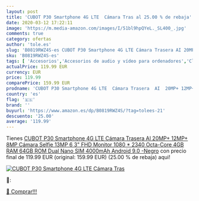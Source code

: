 ```yaml
---
layout: post
title: 'CUBOT P30 Smartphone 4G LTE  Cámara Tras al 25.00 % de rebaja'
date: 2020-03-12 17:22:11
image: 'https://m.media-amazon.com/images/I/51bl9hpQYeL._SL400_.jpg'
comments: true
category: ofertas
author: 'tole.es'
slug: 'B0819RWZ4S-es CUBOT P30 Smartphone 4G LTE Cámara Trasera AI 20MP+ 12MP+...'
sku: 'B0819RWZ4S-es'
tags: [ 'Accesorios','Accesorios de audio y vídeo para ordenadores','Clientes de streaming','Dispositivos para el streaming','Electrónica','Equipos de audio y Hi-Fi','Informática','Smartwatches','Tablets','Tecnología para vestir','Webcams y telefonía VoIP','android', ]
actualPrice: 119.99 EUR
currency: EUR
price: 119.99
comparePrice: 159.99 EUR
prodname: 'CUBOT P30 Smartphone 4G LTE  Cámara Trasera  AI  20MP+ 12MP+ 8MP Cámara Selfie 13MP  6 3" FHD Monitor  1080 * 2340  Octa-Core 4GB RAM 64GB ROM Dual Nano SIM 4000mAh Android 9.0 -Negro'
country: 'es'
flag: '🇪🇸'
brand: ''
buyurl: 'https://www.amazon.es/dp/B0819RWZ4S/?tag=tolees-21'
descuento: '25.00'
average: '119.99'
---
```


Tienes [CUBOT P30 Smartphone 4G LTE  Cámara Trasera  AI  20MP+ 12MP+ 8MP Cámara Selfie 13MP  6 3" FHD Monitor  1080 * 2340  Octa-Core 4GB RAM 64GB ROM Dual Nano SIM 4000mAh Android 9.0 -Negro](https://www.amazon.es/dp/B0819RWZ4S/?tag=tolees-21) con precio final de  119.99 EUR (original: 159.99 EUR) (25.00 %  de rebaja) aqui!

[![CUBOT P30 Smartphone 4G LTE  Cámara Tras](https://m.media-amazon.com/images/I/51bl9hpQYeL._SL400_.jpg)](https://www.amazon.es/dp/B0819RWZ4S/?tag=tolees-21)

🔎:


[🛒 Comprar!!!](https://www.amazon.es/dp/B0819RWZ4S/?tag=tolees-21)
